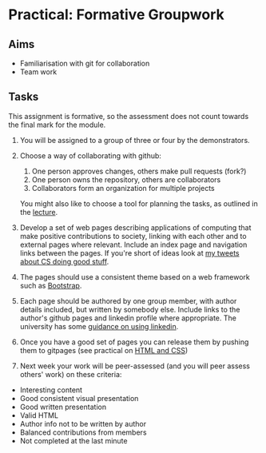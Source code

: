 # Practical: Formative Groupwork

## Aims

* Familiarisation with git for collaboration
* Team work

## Tasks

This assignment is formative, so the assessment does not count towards the final mark for the module.

1. You will be assigned to a group of three or four by the demonstrators. 

2. Choose a way of collaborating with github:

   1. One person approves changes, others make pull requests (fork?)
   2. One person owns the repository, others are collaborators
   3. Collaborators form an organization for multiple projects

   You might also like to choose a tool for planning the tasks, as outlined in the [lecture](https://github.com/stevenaeola/progblack_lectures/tree/main/git_collab).
   
3. Develop a set of web pages describing applications of computing that make positive contributions  to society, linking with each other and to external pages where relevant. Include an index page and navigation links between the pages. If you're short of ideas look at [my tweets about CS doing good stuff](https://twitter.com/CSdoesgood).

4. The pages should use a consistent theme based on a web framework such as [Bootstrap](https://getbootstrap.com).

5. Each page should be authored by one group member, with author details included, but written by somebody else. Include links to the author's github pages and linkedin profile where appropriate. The university has some [guidance on using linkedin](https://www.dur.ac.uk/careers/students/careerplanning/research/socialmedia/linkedin/).

6. Once you have a good set of pages you can release them by pushing them to gitpages (see practical on [HTML and CSS](https://github.com/stevenaeola/proglabs_js/tree/main/html_css))

7. Next week your work will be peer-assessed (and you will peer assess others' work) on these criteria:

  - Interesting content
  - Good consistent visual presentation
  - Good written presentation
  - Valid HTML
  - Author info not to be written by author
  - Balanced contributions from members
  - Not completed at the last minute
